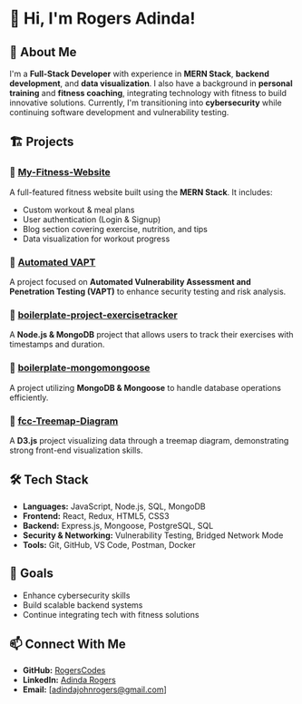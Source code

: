 # 👋 Hi, I'm Rogers Adinda!

## 🚀 About Me
I'm a **Full-Stack Developer** with experience in **MERN Stack**, **backend development**, and **data visualization**. I also have a background in **personal training** and **fitness coaching**, integrating technology with fitness to build innovative solutions. Currently, I'm transitioning into **cybersecurity** while continuing software development and vulnerability testing.

## 🏗️ Projects
### 🔹 [My-Fitness-Website](https://github.com/RogersCodes/My-Fitness-Website)
A full-featured fitness website built using the **MERN Stack**. It includes:
- Custom workout & meal plans
- User authentication (Login & Signup)
- Blog section covering exercise, nutrition, and tips
- Data visualization for workout progress

### 🔹 [Automated VAPT](https://github.com/RogersCodes/Automated-VAPT)
A project focused on **Automated Vulnerability Assessment and Penetration Testing (VAPT)** to enhance security testing and risk analysis.

### 🔹 [boilerplate-project-exercisetracker](https://github.com/RogersCodes/boilerplate-project-exercisetracker)
A **Node.js & MongoDB** project that allows users to track their exercises with timestamps and duration.

### 🔹 [boilerplate-mongomongoose](https://github.com/RogersCodes/boilerplate-mongomongoose)
A project utilizing **MongoDB & Mongoose** to handle database operations efficiently.

### 🔹 [fcc-Treemap-Diagram](https://github.com/RogersCodes/fcc-Treemap-Diagram)
A **D3.js** project visualizing data through a treemap diagram, demonstrating strong front-end visualization skills.

## 🛠️ Tech Stack
- **Languages:** JavaScript, Node.js, SQL, MongoDB
- **Frontend:** React, Redux, HTML5, CSS3
- **Backend:** Express.js, Mongoose, PostgreSQL, SQL
- **Security & Networking:** Vulnerability Testing, Bridged Network Mode
- **Tools:** Git, GitHub, VS Code, Postman, Docker

## 🎯 Goals
- Enhance cybersecurity skills
- Build scalable backend systems
- Continue integrating tech with fitness solutions

## 📫 Connect With Me
- **GitHub:** [RogersCodes](https://github.com/RogersCodes)
- **LinkedIn:** [Adinda Rogers](https://www.linkedin.com/in/adinda-rogers-4aa562134/)
- **Email:** [adindajohnrogers@gmail.com]
